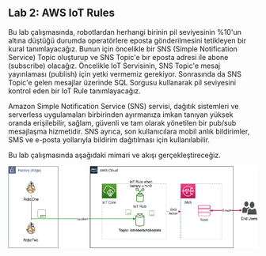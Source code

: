 ## Lab 2: AWS IoT Rules 

  
  Bu lab çalışmasında, robotlardan herhangi birinin pil seviyesinin %10'un altına düştüğü durumda operatörlere eposta gönderilmesini tetikleyen bir kural tanımlayacağız. Bunun için öncelikle bir SNS (Simple Notification Service) Topic oluşturup ve SNS Topic'e bır eposta adresi ile abone (subscribe) olacağız. Öncelikle IoT Servisinin, SNS Topic'e mesaj yayınlaması (publish) için yetki vermemiz gerekiyor. Sonrasında da SNS Topic'e gelen mesajlar üzerinde SQL Sorgusu kullanarak pil seviyesini kontrol eden bir IoT Rule tanımlayacağız.  
 
 Amazon Simple Notification Service (SNS) servisi, dağıtık sistemleri ve serverless uygulamaları birbirinden ayırmanıza imkan tanıyan yüksek oranda erişilebilir, sağlam, güvenli ve tam olarak yönetilen bir pub/sub mesajlaşma hizmetidir. SNS ayrıca, son kullanıcılara mobil anlık bildirimler, SMS ve e-posta yollarıyla bildirim dağıtılması için kullanılabilir. 
  
  Bu lab çalışmasında aşağıdaki mimari ve akışı gerçekleştireceğiz.

![alt text](https://github.com/halilbahadir/aws-iot-robots/blob/master/images/iot-lab2.png)



